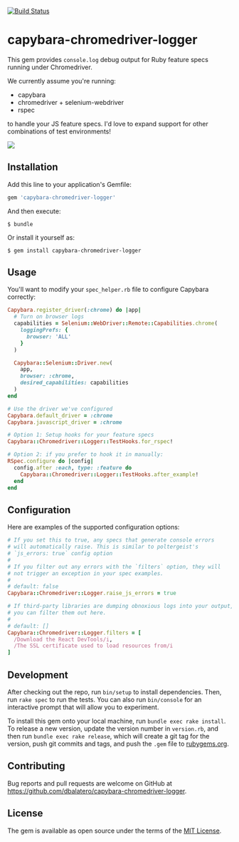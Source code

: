 [![Build Status](https://travis-ci.org/dbalatero/capybara-chromedriver-logger.svg?branch=master)](https://travis-ci.org/dbalatero/capybara-chromedriver-logger)

# capybara-chromedriver-logger

This gem provides `console.log` debug output for Ruby feature specs running under Chromedriver.

We currently assume you're running:

* capybara
* chromedriver + selenium-webdriver
* rspec

to handle your JS feature specs. I'd love to expand support for other combinations of test environments!

<img src="https://raw.githubusercontent.com/dbalatero/capybara-chromedriver-logger/master/images/example.png" />

## Installation

Add this line to your application's Gemfile:

```ruby
gem 'capybara-chromedriver-logger'
```

And then execute:

    $ bundle

Or install it yourself as:

    $ gem install capybara-chromedriver-logger

## Usage

You'll want to modify your `spec_helper.rb` file to configure Capybara correctly:

```ruby
Capybara.register_driver(:chrome) do |app|
  # Turn on browser logs
  capabilities = Selenium::WebDriver::Remote::Capabilities.chrome(
    loggingPrefs: {
      browser: 'ALL'
    }
  )

  Capybara::Selenium::Driver.new(
    app,
    browser: :chrome,
    desired_capabilities: capabilities
  )
end

# Use the driver we've configured
Capybara.default_driver = :chrome
Capybara.javascript_driver = :chrome

# Option 1: Setup hooks for your feature specs
Capybara::Chromedriver::Logger::TestHooks.for_rspec!

# Option 2: if you prefer to hook it in manually:
RSpec.configure do |config|
  config.after :each, type: :feature do
    Capybara::Chromedriver::Logger::TestHooks.after_example!
  end
end
```

## Configuration

Here are examples of the supported configuration options:

```ruby
# If you set this to true, any specs that generate console errors
# will automatically raise. This is similar to poltergeist's
# `js_errors: true` config option
#
# If you filter out any errors with the `filters` option, they will
# not trigger an exception in your spec examples.
#
# default: false
Capybara::Chromedriver::Logger.raise_js_errors = true

# If third-party libraries are dumping obnoxious logs into your output,
# you can filter them out here.
#
# default: []
Capybara::Chromedriver::Logger.filters = [
  /Download the React DevTools/i,
  /The SSL certificate used to load resources from/i
]
```

## Development

After checking out the repo, run `bin/setup` to install dependencies. Then, run `rake spec` to run the tests. You can also run `bin/console` for an interactive prompt that will allow you to experiment.

To install this gem onto your local machine, run `bundle exec rake install`. To release a new version, update the version number in `version.rb`, and then run `bundle exec rake release`, which will create a git tag for the version, push git commits and tags, and push the `.gem` file to [rubygems.org](https://rubygems.org).

## Contributing

Bug reports and pull requests are welcome on GitHub at https://github.com/dbalatero/capybara-chromedriver-logger.

## License

The gem is available as open source under the terms of the [MIT License](https://opensource.org/licenses/MIT).
